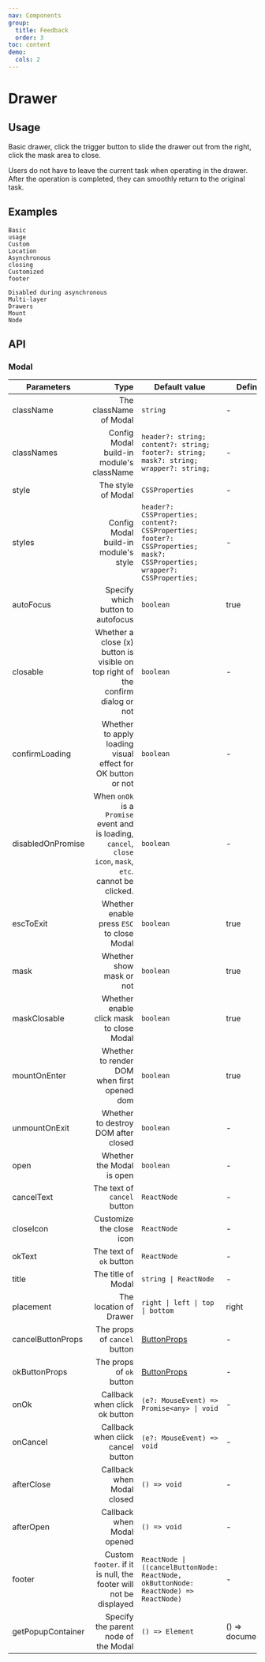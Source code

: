 ```yaml
---
nav: Components
group:
  title: Feedback
  order: 3
toc: content
demo:
  cols: 2
---
```


# Drawer

## Usage

Basic drawer, click the trigger button to slide the drawer out from the right, click the mask area to close.

Users do not have to leave the current task when operating in the drawer. After the operation is completed, they can smoothly return to the original task.

## Examples

<code src="../../packages/ui/examples/drawer/basic.tsx" description="Text information dialog box.">Basic usage</code>  
<code src="../../packages/ui/examples/drawer/placement.tsx" description="Customize the position and click the trigger button to slide the drawer out from the corresponding position.">Custom Location</code>  
<code src="../../packages/ui/examples/drawer/async.tsx" description="When using a form in a dialog box, such as submitting the form, click OK to close the dialog box asynchronously. You can set it by ` Asynchronous closing when loadingConfirming` or `onOK` is `Promise`">Asynchronous closing</code>  
<code src="../../packages/ui/examples/drawer/footer.tsx" description="Pass in `okButtonProps` and `cancelButtonProps` to customize the `props` of the OK button and the Cancel button respectively. If If `okButtonProps` and `cancelButtonProps` still cannot meet the needs, you can directly pass in `footer` to customize the footer content ">Customized footer</code>  
<code src="../../packages/ui/examples/drawer/disabled.tsx" description="`onOk` can be set via `disabledOnPromise`. The dialog cannot be closed during `Promise`."> Disabled during asynchronous </code>  
<code src="../../packages/ui/examples/drawer/two.tsx" description="Open new drawers within drawers.">Multi-layer Drawers</code>  
<code src="../../packages/ui/examples/drawer/container.tsx" description="You can specify the parent node of the drawer mounting through `getPopupContainer`.">Mount Node</code>

## API

### Modal

| **Parameters** | **Type** | **Default value** | **Definition** |
| --- | --: | --- | --- |
| className | The className of Modal | `string` | - |
| classNames | Config Modal build-in module's className | `header?: string; content?: string; footer?: string; mask?: string; wrapper?: string;` | - |
| style | The style of Modal | `CSSProperties` | - |
| styles | Config Modal build-in module's style | `header?: CSSProperties; content?: CSSProperties; footer?: CSSProperties; mask?: CSSProperties; wrapper?: CSSProperties;` | - |
| autoFocus | Specify which button to autofocus | `boolean` | true |
| closable | Whether a close (x) button is visible on top right of the confirm dialog or not | `boolean` | - |
| confirmLoading | Whether to apply loading visual effect for OK button or not | `boolean` | - |
| disabledOnPromise | When `onOk` is a `Promise` event and is loading, `cancel`, `close icon`, `mask`, `etc`. cannot be clicked. | `boolean` | - |
| escToExit | Whether enable press `ESC` to close Modal | `boolean` | true |
| mask | Whether show mask or not | `boolean` | true |
| maskClosable | Whether enable click mask to close Modal | `boolean` | true |
| mountOnEnter | Whether to render DOM when first opened dom | `boolean` | true |
| unmountOnExit | Whether to destroy DOM after closed | `boolean` | - |
| open | Whether the Modal is open | `boolean` | - |
| cancelText | The text of `cancel` button | `ReactNode` | - |
| closeIcon | Customize the close icon | `ReactNode` | - |
| okText | The text of `ok` button | `ReactNode` | - |
| title | The title of Modal | `string \| ReactNode` | - |
| placement | The location of Drawer | `right \| left \| top \| bottom` | right |
| cancelButtonProps | The props of `cancel` button | [ButtonProps](/ui/button#button) | - |
| okButtonProps | The props of `ok` button | [ButtonProps](/ui/button#button) | - |
| onOk | Callback when click ok button | `(e?: MouseEvent) => Promise<any> \| void` | - |
| onCancel | Callback when click cancel button | `(e?: MouseEvent) => void ` | - |
| afterClose | Callback when Modal closed | `() => void` | - |
| afterOpen | Callback when Modal opened | `() => void` | - |
| footer | Custom `footer`. if it is null, the footer will not be displayed | `ReactNode \| ((cancelButtonNode: ReactNode, okButtonNode: ReactNode) => ReactNode)` | - |
| getPopupContainer | Specify the parent node of the Modal | `() => Element` | () => document.body |
